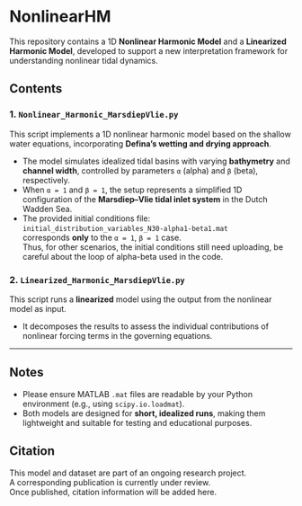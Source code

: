 # NonlinearHM

This repository contains a 1D **Nonlinear Harmonic Model** and a **Linearized Harmonic Model**, developed to support a new interpretation framework for understanding nonlinear tidal dynamics.

## Contents

### 1. `Nonlinear_Harmonic_MarsdiepVlie.py`

This script implements a 1D nonlinear harmonic model based on the shallow water equations, incorporating **Defina’s wetting and drying approach**.

- The model simulates idealized tidal basins with varying **bathymetry** and **channel width**, controlled by parameters `α` (alpha) and `β` (beta), respectively.
- When `α = 1` and `β = 1`, the setup represents a simplified 1D configuration of the **Marsdiep–Vlie tidal inlet system** in the Dutch Wadden Sea.
- The provided initial conditions file:  
  `initial_distribution_variables_N30-alpha1-beta1.mat`  
  corresponds **only** to the `α = 1`, `β = 1` case.  
  Thus, for other scenarios, the initial conditions still need uploading, be careful about the loop of alpha-beta used in the code.

### 2. `Linearized_Harmonic_MarsdiepVlie.py`

This script runs a **linearized** model using the output from the nonlinear model as input.

- It decomposes the results to assess the individual contributions of nonlinear forcing terms in the governing equations.

---

## Notes

- Please ensure MATLAB `.mat` files are readable by your Python environment (e.g., using `scipy.io.loadmat`).
- Both models are designed for **short, idealized runs**, making them lightweight and suitable for testing and educational purposes.

## Citation

This model and dataset are part of an ongoing research project.  
A corresponding publication is currently under review.  
Once published, citation information will be added here.
